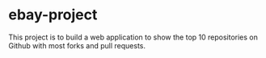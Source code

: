 # ebay-project
This project is to build a web application to show the top 10 repositories on Github with most forks and pull requests. 
